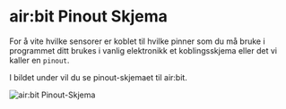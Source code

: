 # air:bit Pinout Skjema

For å vite hvilke sensorer er koblet til hvilke pinner som du må bruke i
programmet ditt brukes i vanlig elektronikk et koblingsskjema eller det vi
kaller en `pinout`.

I bildet under vil du se pinout-skjemaet til air:bit.

![air:bit Pinout-Skjema][airbit-pinout-skjema]

[airbit-pinout-skjema]: Værlogger_v2.1_skjema.png
